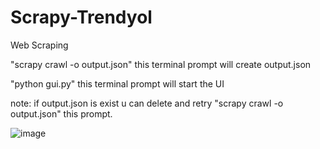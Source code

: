 # Scrapy-Trendyol
 Web Scraping

"scrapy crawl -o output.json" this terminal prompt will create output.json

"python gui.py" this terminal prompt will start the UI

note: if output.json is exist u can delete and retry "scrapy crawl -o output.json" this prompt.

![image](https://github.com/eminyazar/Scrapy-Trendyol/assets/109513757/4014b364-bb47-4711-899c-7748df53cbe6)
